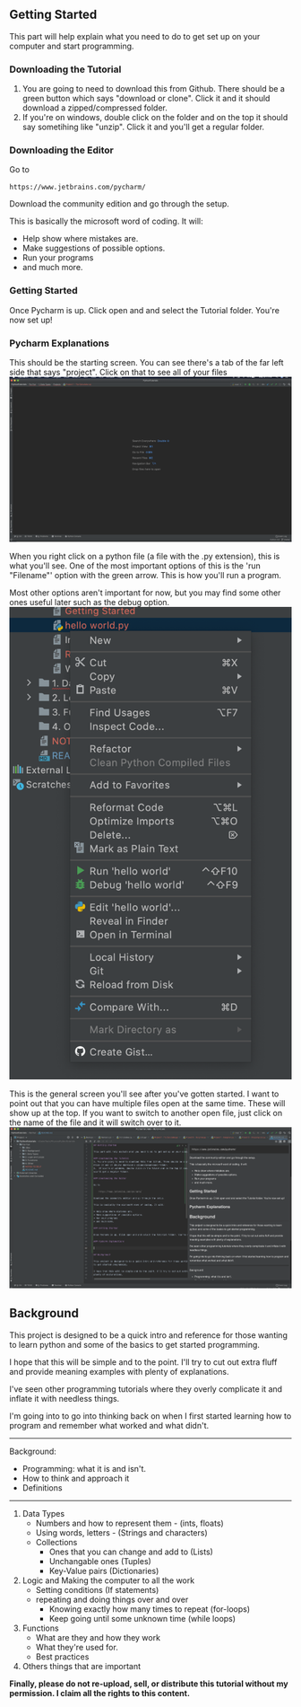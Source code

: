 ## Getting Started

This part will help explain what you need to do to get set up on your computer and start programming. 

### Downloading the Tutorial
1. You are going to need to download this from Github. There should be a green button which says "download or clone". 
Click it and it should download a zipped/compressed folder. 
2.  If you're on windows, double click on the folder and on the top it should say sometihing like "unzip". Click it and 
you'll get a regular folder.

### Downloading the Editor

Go to 
        
    https://www.jetbrains.com/pycharm/
    
Download the community edition and go through the setup.

This is basically the microsoft word of coding. It will:
    
* Help show where mistakes are.
* Make suggestions of possible options.
* Run your programs
* and much more.

### Getting Started

Once Pycharm is up. Click open and and select the Tutorial folder. You're now set up!

### Pycharm Explanations 

This should be the starting screen. You can see there's a tab of the far left side that says "project".
Click on that to see all of your files
![Starting Screen](./pictures/opening_screen.png)

When you right click on a python file (a file with the .py extension), this is what you'll see. 
One of the most important options of this is the 'run "Filename"' option with the green arrow. 
This is how you'll run a program. 

Most other options aren't important for now, but you may find some other ones useful later such as the debug option.
![Right Click Options](./pictures/rightclick_option.png)

This is the general screen you'll see after you've gotten started. I want to point out that you can have 
multiple files open at the same time. These will show up at the top. If you want to switch to another open file, 
just click on the name of the file and it will switch over to it. 
![General Screen](./pictures/general_screen.png)


## Background

This project is designed to be a quick intro and reference for those wanting to learn python and some of the basics 
to get started programming.

I hope that this will be simple and to the point. I'll try to cut out extra fluff and provide meaning examples with 
plenty of explanations. 

I've seen other programming tutorials where they overly complicate it and inflate it with needless things. 

I'm going into to go into thinking back on when I first started learning how to program and remember what worked and 
what didn't.

---
 Background:
* Programming: what it is and isn't.
* How to think and approach it
* Definitions
---
1. Data Types
    * Numbers and how to represent them - (ints, floats)
    * Using words, letters - (Strings and characters)
    * Collections
        * Ones that you can change and add to (Lists)
        * Unchangable ones (Tuples)
        * Key-Value pairs (Dictionaries)
2. Logic and Making the computer to all the work
    * Setting conditions (If statements)
    * repeating and doing things over and over
        * Knowing exactly how many times to repeat (for-loops)
        * Keep going until some unknown time (while loops)  
3. Functions
    * What are they and how they work
    * What they're used for. 
    * Best practices
4. Others things that are important


**Finally, please do not re-upload, sell, or distribute this tutorial without my permission. I claim all the rights to this content.**
